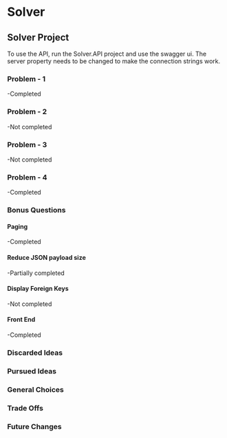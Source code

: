 # Solver
## Solver Project

To use the API, run the Solver.API project and use the swagger ui.
The server property needs to be changed to make the connection strings work.

### Problem - 1
-Completed
### Problem - 2
-Not completed
### Problem - 3
-Not completed
### Problem - 4
-Completed

### Bonus Questions
#### Paging
-Completed

#### Reduce JSON payload size
-Partially completed

#### Display Foreign Keys
-Not completed

#### Front End
-Completed

### Discarded Ideas

### Pursued Ideas

### General Choices

### Trade Offs

### Future Changes
